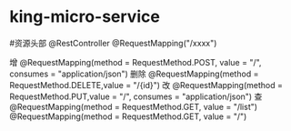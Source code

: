 # king-micro-service
#资源头部
@RestController
@RequestMapping("/xxxx")

增
@RequestMapping(method = RequestMethod.POST, value = "/", consumes = "application/json")
删除
@RequestMapping(method = RequestMethod.DELETE,value = "/{id}")
改
@RequestMapping(method = RequestMethod.PUT,value = "/", consumes = "application/json")
查
@RequestMapping(method = RequestMethod.GET, value = "/list")
@RequestMapping(method = RequestMethod.GET, value = "/")